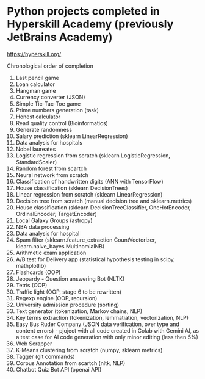 # Python projects completed in Hyperskill Academy (previously JetBrains Academy)
<https://hyperskill.org/>

Chronological order of completion
1) Last pencil game
2) Loan calculator
3) Hangman game
4) Currency converter (JSON)
5) Simple Tic-Tac-Toe game
6) Prime numbers generation (task)
7) Honest calculator
8) Read quality control (Bioinformatics)
9) Generate randomness
10) Salary prediction (sklearn LinearRegression)
11) Data analysis for hospitals
12) Nobel laureates
13) Logistic regression from scratch (sklearn LogisticRegression, StandardScaler)
14) Random forest from scartch
15) Neural network from scratch
16) Classification of handwritten digits (ANN with TensorFlow)
17) House classification (sklearn DecisionTrees)
18) Linear regression from scratch (sklearn LinearRegression)
19) Decision tree from scratch (manual decision tree and sklearn.metrics)
20) House classification (sklearn DecisionTreeClassifier, OneHotEncoder, OrdinalEncoder, TargetEncoder)
21) Local Galaxy Groups (astropy)
22) NBA data processing
23) Data analysis for hospital
24) Spam filter (sklearn.feature_extraction CountVectorizer, klearn.naive_bayes MultinomialNB)
25) Arithmetic exam application
26) A/B test for Delivery app (statistical hypothesis testing in scipy, mathplotlib)
27) Flashcards (OOP)
28) Jeopardy - Question answering Bot (NLTK)
29) Tetris (OOP)
30) Traffic light (OOP, stage 6 to be rewritten)
31) Regexp engine (OOP, recursion)
32) University admission procedure (sorting)
33) Text generator (tokenization, Markov chains, NLP)
34) Key terms extraction (tokenization, lemmatiation, vectorization, NLP)
35) Easy Bus Ruder Company (JSON data verification, over type and content errors) - pjoject with all code created in Colab with Gemini AI, as a test case for AI code generation with only minor editing (less then 5%)
36) Web Scrapper
37) K-Means clustering from scratch (numpy, sklearn metrics)
38) Tagger (git commands)
39) Corpus Annotation from scartch (nltk, NLP)
40) Chatbot Quiz Bot API (openai API)
